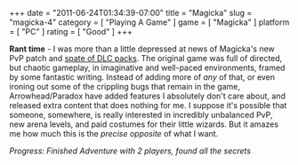 +++
date = "2011-06-24T01:34:39-07:00"
title = "Magicka"
slug = "magicka-4"
category = [ "Playing A Game" ]
game = [ "Magicka" ]
platform = [ "PC" ]
rating = [ "Good" ]
+++

<b>Rant time</b> - I was more than a little depressed at news of Magicka's new PvP patch and <a href="http://store.steampowered.com/news/5707/">spate of DLC packs</a>.  The original game was full of directed, but chaotic gameplay, in imaginative and well-paced environments, framed by some fantastic writing.  Instead of adding more of <i>any</i> of that, or even ironing out some of the crippling bugs that remain in the game, Arrowhead/Paradox have added features I absolutely don't care about, and released extra content that does nothing for me.  I suppose it's possible that someone, somewhere, is really interested in incredibly unbalanced PvP, new arena levels, and paid costumes for their little wizards.  But it amazes me how much this is the <i>precise opposite</i> of what I want.

<i>Progress: Finished Adventure with 2 players, found all the secrets</i>